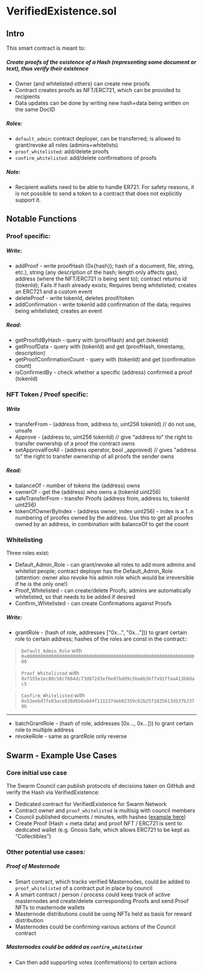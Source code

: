 # VerifiedExistence.sol

## Intro
This smart contract is meant to:
##### Create proofs of the existence of a Hash (representing some document or text), thus verify their existence
- Owner (and whitelisted others) can create new proofs
- Contract creates proofs as NFT/ERC721, which can be provided to recipients
- Data updates can be done by writing new hash+data being written on the same DocID
##### Roles:
- ``default_admin``: contract deployer, can be transferred; is allowed to grant/revoke all roles (admins+whitelists)
- ``proof_whitelisted``: add/delete proofs
- ``confirm_whitelisted``: add/delete confirmations of proofs
##### Note:
- Recipient wallets need to be able to handle ER721. For safety reasons, it is not possible to send a token to a contract that does not explicitly support it.
    

  

## Notable Functions
###   Proof specific:
##### Write:
- addProof - write proofHash (0x{hash}); hash of a document, file, string, etc.), string (any description of the hash; length only affects gas), address (where the NFT/ERC721 is being sent to); contract returns id (tokenId); Fails if hash already exists; Requires being whitelisted; creates an ERC721 and a custom event
- deleteProof - write tokenId, deletes proof/token
- addConfirmation - write tokenId add confirmation of the data; requires being whitelisted; creates an event
##### Read:
- getProofIdByHash - query with (proofHash) and get (tokenId)
- getProofData - query with (tokenId) and get (proofHash, timestamp, description)
- getProofConfirmationCount - query with (tokenId) and get (confirmation count)
- isConfirmedBy - check whether a specific (address) confirmed a proof (tokenId)
### NFT Token / Proof specific:
##### Write
- transferFrom - (address from, address to, uint256 tokenId) // do not use, unsafe
- Approve - (address to, uint256 tokenId) // give “address to" the right to transfer ownership of a proof the contract owns
- setApprovalForAll - (address operator, bool _approved) // gives "address to" the right to transfer ownership of all proofs the sender owns
##### Read:
- balanceOf - number of tokens the (address) owns
- ownerOf - get the (address) who owns a (tokenId uint256)
- safeTransferFrom - transfer Proofs (address from, address to, tokenId uint256)
- tokenOfOwnerByIndex - (address owner, index uint256) - index is a 1..n numbering of proofes owned by the address. Use this to get all proofes owned by an address, in combination with balanceOf to get the count
### Whitelisting
Three roles exist:
- Default_Admin_Role - can grant/revoke all roles to add more admins and whitelist people; contract deployer has the Default_Admin_Role (attention: owner also revoke his admin role which would be irreversible if he is the only one!)
- Proof_Whitelisted - can create/delete Proofs; admins are automatically whitelisted, so that needs to be added if desired
- Confirm_Whitelisted - can create Confirmations against Proofs
##### Write:
- grantRole - (hash of role, addresses ["0x...", "0x..."])) to grant certain role to certain address; hashes of the roles are const in the contract::
> ``Default_Admin_Role`` with ``0x0000000000000000000000000000000000000000000000000000000000000000``

> ``Proof_Whitelisted`` with ``0xf555e1ec80c58c7664dc73d872d3ef6e07bdd9c5ba6b3bf7a91ffaa413b8dac5``

> ``Confirm_Whitelisted`` with ``0x53eebd7fe83ace838d6b0a9d4f111237deb02359c62b25f1025613d537b2379b``

-----
- batchGrantRole - (hash of role, addresses [0x..., 0x...])) to grant certain role to multiple address
- revokeRole - same as grantRole only reverse

## Swarm - Example Use Cases
### Core initial use case
The Swarm Council can publish protocols of decisions taken on GitHub and verify the Hash via VerifiedExistence:
- Dedicated contract for VerifiedExistence for Swarm Network
- Contract owner and ``proof_whitelisted`` is multisig with council members
- Council published documents / minutes, with hashes ([example here](https://raw.githubusercontent.com/swarmfund/swarm-network-governance/master/SCVs/SCV_1587031154_Decision%20regarding_April_Voting_Period.md))
- Create Proof (Hash + meta data) and proof NFT / ERC721 is sent to dedicated wallet (e.g. Gnosis Safe, which allows ERC721 to be kept as “Collectibles”)

### Other potential use cases:
##### Proof of Masternode
- Smart contract, which tracks verified Masternodes, could be added to ``proof_whitelisted`` of a contract put in place by council
- A smart contract / person / process could keep track of active masternodes and create/delete corresponding Proofs and send Proof NFTs to masternode wallets
- Masternode distributions could be using NFTs held as basis for reward distribution
- Masternodes could be confirming various actions of the Council contract
##### Masternodes could be added as ``confirm_whitelisted``
- Can then add supporting votes (confirmations) to certain actions
